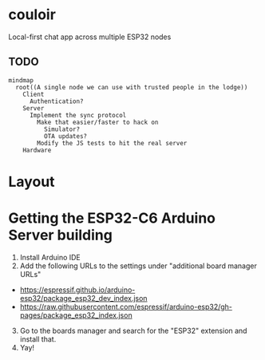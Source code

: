 # couloir

Local-first chat app across multiple ESP32 nodes

## TODO

```mermaid
mindmap
  root((A single node we can use with trusted people in the lodge))
    Client
      Authentication?
    Server
      Implement the sync protocol
        Make that easier/faster to hack on
          Simulator?
          OTA updates?
        Modify the JS tests to hit the real server
    Hardware
```

# Layout

# Getting the ESP32-C6 Arduino Server building

1. Install Arduino IDE
2. Add the following URLs to the settings under "additional board manager URLs"

- https://espressif.github.io/arduino-esp32/package_esp32_dev_index.json
- https://raw.githubusercontent.com/espressif/arduino-esp32/gh-pages/package_esp32_index.json

3. Go to the boards manager and search for the "ESP32" extension and install
   that.
4. Yay!
